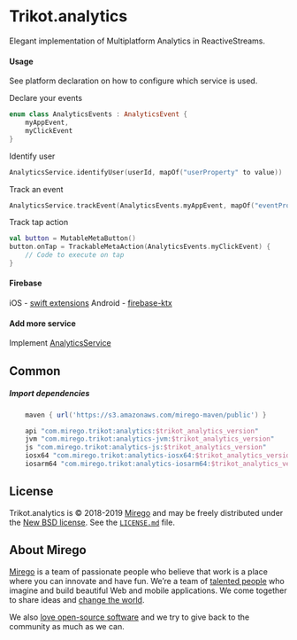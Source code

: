 # Trikot.analytics

Elegant implementation of Multiplatform Analytics in ReactiveStreams.

#### Usage
See platform declaration on how to configure which service is used.

Declare your events
```kotlin
enum class AnalyticsEvents : AnalyticsEvent {
    myAppEvent,
    myClickEvent
}
```

Identify user
```kotlin
AnalyticsService.identifyUser(userId, mapOf("userProperty" to value))
```

Track an event
```kotlin
AnalyticsService.trackEvent(AnalyticsEvents.myAppEvent, mapOf("eventProperty" to value))
```

Track tap action
```kotlin
val button = MutableMetaButton()
button.onTap = TrackableMetaAction(AnalyticsEvents.myClickEvent) {
    // Code to execute on tap
}
```

#### Firebase
iOS - [swift extensions](./swift-extensions/firebase/README.md)
Android - [firebase-ktx](./firebase-ktx/README.md)

#### Add more service
Implement [AnalyticsService](https://github.com/mirego/trikot.analytics/blob/master/analytics/src/commonMain/kotlin/com/mirego/trikot/analytics/AnalyticsService.kt)


## Common
##### Import dependencies
```groovy
    maven { url('https://s3.amazonaws.com/mirego-maven/public') }

    api "com.mirego.trikot:analytics:$trikot_analytics_version"
    jvm "com.mirego.trikot:analytics-jvm:$trikot_analytics_version"
    js "com.mirego.trikot:analytics-js:$trikot_analytics_version"
    iosx64 "com.mirego.trikot:analytics-iosx64:$trikot_analytics_version"
    iosarm64 "com.mirego.trikot:analytics-iosarm64:$trikot_analytics_version"
```

## License

Trikot.analytics is © 2018-2019 [Mirego](https://www.mirego.com) and may be freely distributed under the [New BSD license](http://opensource.org/licenses/BSD-3-Clause). See the [`LICENSE.md`](https://github.com/mirego/trikot.analytics/blob/master/LICENSE.md) file.

## About Mirego

[Mirego](https://www.mirego.com) is a team of passionate people who believe that work is a place where you can innovate and have fun. We’re a team of [talented people](https://life.mirego.com) who imagine and build beautiful Web and mobile applications. We come together to share ideas and [change the world](http://www.mirego.org).

We also [love open-source software](https://open.mirego.com) and we try to give back to the community as much as we can.
